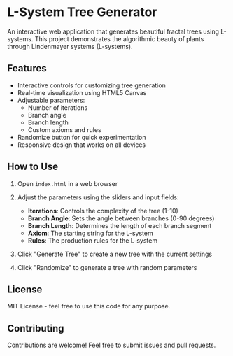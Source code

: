 # L-System Tree Generator

An interactive web application that generates beautiful fractal trees using L-systems. This project demonstrates the algorithmic beauty of plants through Lindenmayer systems (L-systems).

## Features

- Interactive controls for customizing tree generation
- Real-time visualization using HTML5 Canvas
- Adjustable parameters:
  - Number of iterations
  - Branch angle
  - Branch length
  - Custom axioms and rules
- Randomize button for quick experimentation
- Responsive design that works on all devices

## How to Use

1. Open `index.html` in a web browser
2. Adjust the parameters using the sliders and input fields:
   - **Iterations**: Controls the complexity of the tree (1-10)
   - **Branch Angle**: Sets the angle between branches (0-90 degrees)
   - **Branch Length**: Determines the length of each branch segment
   - **Axiom**: The starting string for the L-system
   - **Rules**: The production rules for the L-system

3. Click "Generate Tree" to create a new tree with the current settings
4. Click "Randomize" to generate a tree with random parameters

## License

MIT License - feel free to use this code for any purpose.

## Contributing

Contributions are welcome! Feel free to submit issues and pull requests.
